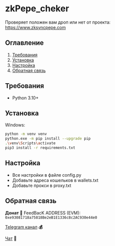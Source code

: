 # zkPepe_cheker
Проверяет положен вам дроп или нет от проекта: https://www.zksyncpepe.com

## Оглавление
1. [Требования](#требования)
2. [Установка](#установка)
3. [Настройка](#настройка)
5. [Обратная связь](#обратная-связь)

## Требования <a name="требования"></a>
- Python 3.10+

## Установка <a name="установка"></a>
Windows:
```bash
python -m venv venv
python.exe -m pip install --upgrade pip
.\venv\Scripts\activate
pip3 install -r requirements.txt
```

## Настройка <a name="настройка"></a>
- Все настройки в файле config.py
- Добавьте адреса кошельков в wallets.txt
- Добавьте прокси в proxy.txt

## Обратная связь <a name="обратная-связь"></a>
**Донат 🍩**
FeedBacK ADDRESS (EVM): `0xe93081718a75818Be2eB1E1336c8c2AC930e44e0`

[Telegram канал](https://t.me/MyKlondike) **💰**

[Чат](https://t.me/Klondike_Talks) **🗿**
